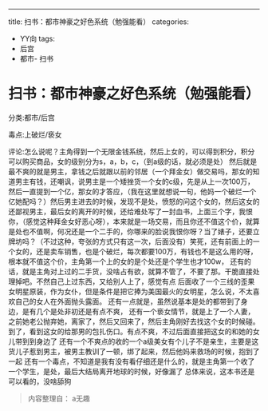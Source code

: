 ---
title: 扫书：都市神豪之好色系统（勉强能看）
categories:
- YY向
tags:
- 后宫
- 都市- 扫书
# 扫书：都市神豪之好色系统（勉强能看）
分类:都市/后宫

毒点:上破烂/亵女

评论:怎么说呢？主角得到一个无限金钱系统，然后上女的，可以得到积分，积分可以购买商品，女的级别分为s，a，b，c，（到a级的话，就必须是处）
然后就是最不爽的就是男主，拿钱之后就跟以前的邻居（一个拜金女）做交易吗，那女的知道男主有钱，还嘲讽，说男主是一个矮挫货一个女的c级，先是从上一次100万，然后一直提到一个亿，那女的才答应，（我在这里就想说一句，他妈一个破烂一个亿她配吗？）然后男主进去的时候，发现不是处，愤怒的问这个女的，然后这女的还鄙视男主，最后女的离开的时候，还给难处写了一封血书，上面三个字，我恨你，（感觉这种拜金女好恶心呀），本来就是一场交易，而且你还不值这个价，就算是处也不值啊，何况还是一个二手的，你哪来的脸说我恨你呀？当了婊子，还要立牌坊吗？（不过这种，夸张的方式只有这一次，后面没有）笑死，还有前面上的一个女的，还是卖车销售，也是个破烂，每次都要100万，有钱也不是这么用的呀，根本就不值这个价，主角第一个上的女的是个处还是个学生也才100w，
还有的话，就是主角对上过的二手货，没啥占有欲，就算不管了，不要了那。干脆直接处理掉吧。不然自己上过东西，又给别人上了，感觉有点
后面收了一个三线的歪果女明星原装，作为女仆，但是条件是把它捧为美国最火的女明星，怎么说，不太喜欢自己的女人在外面抛头露面。
还有一点就是，虽然说基本是处的都带到了身边，是有几个是处非初还是有点不爽，
还有一个亵女情节，就是上了一个人妻，之前她老公抛弃她，离家了，然后又回来了，然后主角刚好去找这个女的时候碰。到了，看到这女的给那男的包扎伤口。有点不爽，不过后面直接把这女的和她的女儿带到到身边了
还有一个不爽点的收的一个a级美女有个儿子不是亲生，主要是这货儿子惹到男主，被男主教训了一顿，绑了起来，然后他妈来救场的时候，抱到了一起
还有一个毒点，不知道是我有没有看仔细还是什么的，就是主角第一个收了一个学生，是处，最后大结局离开地球的时候，好像漏了
总体来说，这本书还是可以看的，没啥舔狗


> 内容整理自： a无趣